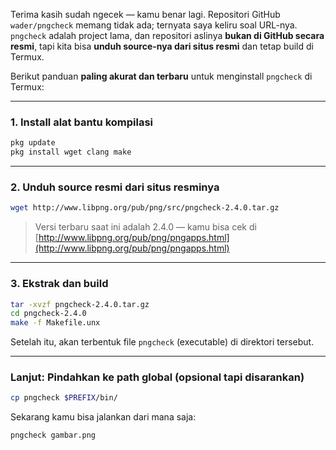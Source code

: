 Terima kasih sudah ngecek — kamu benar lagi. Repositori GitHub `wader/pngcheck` memang tidak ada; ternyata saya keliru soal URL-nya. `pngcheck` adalah project lama, dan repositori aslinya **bukan di GitHub secara resmi**, tapi kita bisa **unduh source-nya dari situs resmi** dan tetap build di Termux.

Berikut panduan **paling akurat dan terbaru** untuk menginstall `pngcheck` di Termux:

---

### **1. Install alat bantu kompilasi**

```bash
pkg update
pkg install wget clang make
```

---

### **2. Unduh source resmi dari situs resminya**

```bash
wget http://www.libpng.org/pub/png/src/pngcheck-2.4.0.tar.gz
```

> Versi terbaru saat ini adalah 2.4.0 — kamu bisa cek di [http://www.libpng.org/pub/png/pngapps.html](http://www.libpng.org/pub/png/pngapps.html)

---

### **3. Ekstrak dan build**

```bash
tar -xvzf pngcheck-2.4.0.tar.gz
cd pngcheck-2.4.0
make -f Makefile.unx
```

Setelah itu, akan terbentuk file `pngcheck` (executable) di direktori tersebut.

---

### Lanjut: Pindahkan ke path global (opsional tapi disarankan)

```bash
cp pngcheck $PREFIX/bin/
```

Sekarang kamu bisa jalankan dari mana saja:

```bash
pngcheck gambar.png
```
